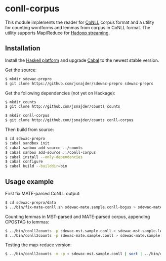 # conll-corpus

This module implements the reader for [CoNLL](http://ilk.uvt.nl/conll/) corpus
format and a utility for counting wordforms and lemmas from corpus in CoNLL
format. The utility supports Map/Reduce for [Hadoop
streaming](http://hadoop.apache.org/docs/r1.2.1/streaming.html#Hadoop+Streaming).

## Installation

Install the [Haskell platform](https://www.haskell.org/platform/) and upgrade
[Cabal](https://www.haskell.org/cabal/download.html) to the newest stable
version.

Get the source:

```bash
$ mkdir sdewac-prepro
$ git clone https://github.com/jsnajder/sdewac-prepro sdewac-prepro
```

Get the following dependencies (not yet on Hackage):

```bash
$ mkdir counts
$ git clone http://github.com/jsnajder/counts counts

$ mkdir conll-corpus
$ git clone http://github.com/jsnajder/counts conll-corpus
```

Then build from source:

```bash
$ cd sdewac-prepro
$ cabal sandbox init
$ cabal sanbox add-source ../counts
$ cabal sanbox add-source ../conll-corpus
$ cabal install --only-dependencies
$ cabal configure
$ cabal build --builddir=bin
```
## Usage example

First fix MATE-parsed CoNLL output:

```bash
$ cd sdewac-prepro/data
$ ../bin/fix-mate-conll.sh sdewac-mate.sample.conll-bogus > sdewac-mate.sample.conll
```

Counting lemmas in MST-parsed and MATE-parsed corpus, appending CPOSTAG to lemmas:

```bash
$ ../bin/conll2counts -p sdewac-mst.sample.conll > sdewac-mst.sample.lemmas
$ ../bin/conll2counts -p sdewac-mate.sample.conll > sdewac-mate.sample.lemmas
```

Testing the map-reduce version:

```bash
$ ../bin/conll2counts -m -p < sdewac-mst.sample.conll | sort | ../bin/conll2counts -r
```

